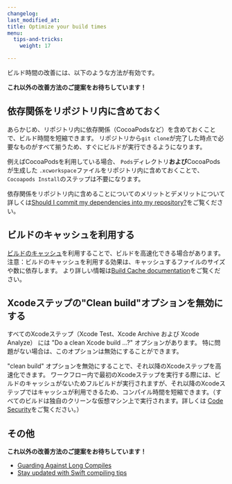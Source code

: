 ```yaml
---
changelog: 
last_modified_at: 
title: Optimize your build times
menu:
  tips-and-tricks:
    weight: 17

---
```

ビルド時間の改善には、以下のような方法が有効です。

__これ以外の改善方法のご提案をお待ちしています！__

## 依存関係をリポジトリ内に含めておく

あらかじめ、リポジトリ内に依存関係（CocoaPodsなど）を含めておくことで、ビルド時間を短縮できます。
リポジトリから`git clone`が完了した時点で必要なものがすべて揃うため、すぐにビルドが実行できるようになります。

例えばCocoaPodsを利用している場合、 `Pods`ディレクトリ**および**CocoaPodsが生成した `.xcworkspace`ファイルをリポジトリ内に含めておくことで、`Cocoapods Install`のステップは不要になります。

依存関係をリポジトリ内に含めることについてのメリットとデメリットについて詳しくは[Should I commit my dependencies into my repository?](/faq/should-i-commit-my-dependencies-into-my-repository/)をご覧ください。


## ビルドのキャッシュを利用する

[ビルドのキャッシュ](/caching/about-caching/)を利用することで、ビルドを高速化できる場合があります。
注意：ビルドのキャッシュを利用する効果は、キャッシュするファイルのサイズや数に依存します。
より詳しい情報は[Build Cache documentation](/caching/about-caching/)をご覧ください。


## Xcodeステップの"Clean build"オプションを無効にする

すべてのXcodeステップ（Xcode Test、Xcode Archive および Xcode Analyze） には "Do a clean Xcode build ...?" オプションがあります。
特に問題がない場合は、このオプションは無効にすることができます。

"clean build" オプションを無効にすることで、それ以降のXcodeステップを高速化できます。
ワークフロー内で最初のXcodeステップを実行する際には、ビルドのキャッシュがないためフルビルドが実行されますが、それ以降のXcodeステップではキャッシュが利用できるため、コンパイル時間を短縮できます。（すべてのビルドは独自のクリーンな仮想マシン上で実行されます。詳しくは [Code Security](/getting-started/code-security/)をご覧ください。）

## その他

__これ以外の改善方法のご提案をお待ちしています！__

- [Guarding Against Long Compiles](http://khanlou.com/2016/12/guarding-against-long-compiles/)
- [Stay updated with Swift compiling tips](https://github.com/fastred/Optimizing-Swift-Build-Times)
